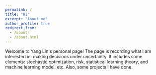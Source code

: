 ```yaml
---
permalink: /
title: "Hi"
excerpt: "About me"
author_profile: true
redirect_from: 
  - /about/
  - /about.html
---
```


Welcome to Yang Lin's personal page! The page is recording what I am interested in: making decisions under uncertainty. It includes some elements: stochastic optimization, risk, statistical learning theory, and machine learning model, etc. Also, some projects I have done. 